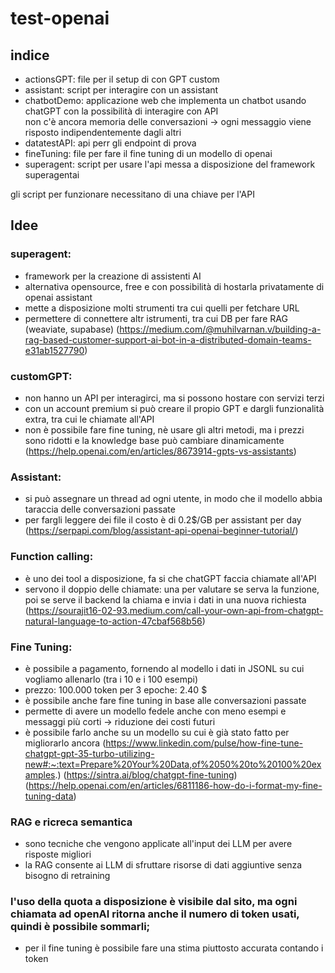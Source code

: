# test-openai
## indice
- actionsGPT: file per il setup di con GPT custom
- assistant: script per interagire con un assistant
- chatbotDemo: applicazione web che implementa un chatbot usando chatGPT con la possibilità di interagire con API  
    non c'è ancora memoria delle conversazioni -> ogni messaggio viene risposto indipendentemente dagli altri
- datatestAPI: api perr gli endpoint di prova
- fineTuning: file per fare il fine tuning di un modello di openai
- superagent: script per usare l'api messa a disposizione del framework superagentai

gli script per funzionare necessitano di una chiave per l'API

## Idee
### superagent:
- framework per la creazione di assistenti AI
- alternativa opensource, free e con possibilità di hostarla privatamente di openai assistant
- mette a disposizione molti strumenti tra cui quelli per fetchare URL 
- permettere di connettere altr istrumenti, tra cui DB per fare RAG (weaviate, supabase)
    (https://medium.com/@muhilvarnan.v/building-a-rag-based-customer-support-ai-bot-in-a-distributed-domain-teams-e31ab1527790)
### customGPT:
- non hanno un API per interagirci, ma si possono hostare con servizi terzi
- con un account premium si può creare il propio GPT e dargli funzionalità extra, tra cui le chiamate all'API
- non è possibile fare fine tuning, nè usare gli altri metodi, ma i prezzi sono ridotti e la knowledge base può cambiare dinamicamente   
    (https://help.openai.com/en/articles/8673914-gpts-vs-assistants)
### Assistant:
- si può assegnare un thread ad ogni utente, in modo che il modello abbia taraccia delle conversazioni passate 
- per fargli leggere dei file il costo è di 0.2$/GB per assistant per day  
    (https://serpapi.com/blog/assistant-api-openai-beginner-tutorial/)  
### Function calling:
- è uno dei tool a disposizione, fa si che chatGPT faccia chiamate all'API 
- servono il doppio delle chiamate: una per valutare se serva la funzione, poi se serve il backend la chiama e invia i dati in una nuova richiesta
    (https://sourajit16-02-93.medium.com/call-your-own-api-from-chatgpt-natural-language-to-action-47cbaf568b56)    
### Fine Tuning:
- è possibile a pagamento, fornendo al modello i dati in JSONL su cui vogliamo allenarlo (tra i 10 e i 100 esempi) 
- prezzo: 100.000 token per 3 epoche: 2.40 $ 
- è possibile anche fare fine tuning in base alle conversazioni passate 
- permette di avere un modello fedele anche con meno esempi e messaggi più corti -> riduzione dei costi futuri 
- è possibile farlo anche su un modello su cui è già stato fatto per migliorarlo ancora 
    (https://www.linkedin.com/pulse/how-fine-tune-chatgpt-gpt-35-turbo-utilizing-new#:~:text=Prepare%20Your%20Data,of%2050%20to%20100%20examples.)
    (https://sintra.ai/blog/chatgpt-fine-tuning)
    (https://help.openai.com/en/articles/6811186-how-do-i-format-my-fine-tuning-data)
### RAG e ricreca semantica
- sono tecniche che vengono applicate all'input dei LLM per avere risposte migliori
- la RAG consente ai LLM di sfruttare risorse di dati aggiuntive senza bisogno di retraining
### l'uso della quota a disposizione è visibile dal sito, ma ogni chiamata ad openAI ritorna anche il numero di token usati, quindi è possibile sommarli;
- per il fine tuning è possibile fare una stima piuttosto accurata contando i token
